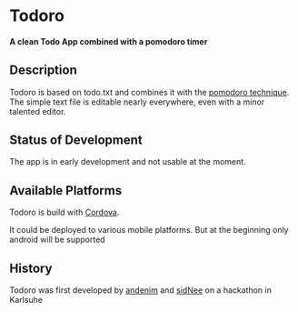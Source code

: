 # Todoro
#### A clean Todo App combined with a pomodoro timer

## Description

Todoro is based on todo.txt and combines it with the [pomodoro technique](http://pomodorotechnique.com).
The simple text file is editable nearly everywhere, even with a minor talented editor.

## Status of Development

The app is in early development and not usable at the moment.

## Available Platforms
Todoro is build with [Cordova](https://cordova.apache.org/).

It could be deployed to various mobile platforms. But at the beginning only android will be supported

## History

Todoro was first developed by [andenim](https://github.com/andenim) and [sidNee](https://github.com/sidNee) on a hackathon in Karlsuhe

